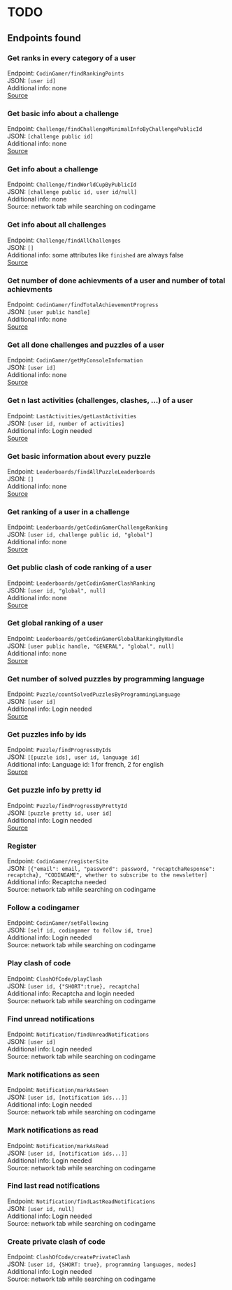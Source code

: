 # TODO

## Endpoints found

### Get ranks in every category of a user

Endpoint: `CodinGamer/findRankingPoints`  
JSON: `[user id]`  
Additional info: none  
[Source](https://github.com/tbali0524/codingame_api/blob/6d2bf1a8d10da552304eb1d4bee5cf75771c294b/cg_api.php#L581)

### Get basic info about a challenge

Endpoint: `Challenge/findChallengeMinimalInfoByChallengePublicId`  
JSON: `[challenge public id]`  
Additional info: none  
[Source](https://github.com/tbali0524/codingame_api/blob/6d2bf1a8d10da552304eb1d4bee5cf75771c294b/cg_api.php#L367)

### Get info about a challenge

Endpoint: `Challenge/findWorldCupByPublicId`  
JSON: `[challenge public id, user id/null]`  
Additional info: none  
Source: network tab while searching on codingame

### Get info about all challenges

Endpoint: `Challenge/findAllChallenges`  
JSON: `[]`  
Additional info: some attributes like `finished` are always false  
[Source](https://github.com/tbali0524/codingame_api/blob/6d2bf1a8d10da552304eb1d4bee5cf75771c294b/cg_api.php#L354)

### Get number of done achievments of a user and number of total achievments

Endpoint: `CodinGamer/findTotalAchievementProgress`  
JSON: `[user public handle]`  
Additional info: none  
[Source](https://github.com/tbali0524/codingame_api/blob/6d2bf1a8d10da552304eb1d4bee5cf75771c294b/cg_api.php#L597)

### Get all done challenges and puzzles of a user

Endpoint: `CodinGamer/getMyConsoleInformation`  
JSON: `[user id]`  
Additional info: none  
[Source](https://github.com/tbali0524/codingame_api/blob/6d2bf1a8d10da552304eb1d4bee5cf75771c294b/cg_api.php#L621)

### Get n last activities (challenges, clashes, ...) of a user

Endpoint: `LastActivities/getLastActivities`  
JSON: `[user id, number of activities]`  
Additional info: Login needed  
[Source](https://github.com/tbali0524/codingame_api/blob/6d2bf1a8d10da552304eb1d4bee5cf75771c294b/cg_api.php#L762)

### Get basic information about every puzzle

Endpoint: `Leaderboards/findAllPuzzleLeaderboards`  
JSON: `[]`  
Additional info: none  
[Source](https://github.com/tbali0524/codingame_api/blob/6d2bf1a8d10da552304eb1d4bee5cf75771c294b/cg_api.php#L781)

### Get ranking of a user in a challenge

Endpoint: `Leaderboards/getCodinGamerChallengeRanking`  
JSON: `[user id, challenge public id, "global"]`  
Additional info: none  
[Source](https://github.com/tbali0524/codingame_api/blob/6d2bf1a8d10da552304eb1d4bee5cf75771c294b/cg_api.php#L794)

### Get public clash of code ranking of a user

Endpoint: `Leaderboards/getCodinGamerClashRanking`  
JSON: `[user id, "global", null]`  
Additional info: none  
[Source](https://github.com/tbali0524/codingame_api/blob/6d2bf1a8d10da552304eb1d4bee5cf75771c294b/cg_api.php#L826)

### Get global ranking of a user

Endpoint: `Leaderboards/getCodinGamerGlobalRankingByHandle`  
JSON: `[user public handle, "GENERAL", "global", null]`  
Additional info: none  
[Source](https://github.com/tbali0524/codingame_api/blob/6d2bf1a8d10da552304eb1d4bee5cf75771c294b/cg_api.php#L851)

### Get number of solved puzzles by programming language

Endpoint: `Puzzle/countSolvedPuzzlesByProgrammingLanguage`  
JSON: `[user id]`  
Additional info: Login needed  
[Source](https://github.com/tbali0524/codingame_api/blob/6d2bf1a8d10da552304eb1d4bee5cf75771c294b/cg_api.php#L949)

### Get puzzles info by ids

Endpoint: `Puzzle/findProgressByIds`  
JSON: `[[puzzle ids], user id, language id]`  
Additional info: Language id: 1 for french, 2 for english  
[Source](https://github.com/tbali0524/codingame_api/blob/6d2bf1a8d10da552304eb1d4bee5cf75771c294b/cg_api.php#L984)

### Get puzzle info by pretty id

Endpoint: `Puzzle/findProgressByPrettyId`  
JSON: `[puzzle pretty id, user id]`  
Additional info: Login needed  
[Source](https://github.com/tbali0524/codingame_api/blob/6d2bf1a8d10da552304eb1d4bee5cf75771c294b/cg_api.php#L1003)

### Register

Endpoint: `CodinGamer/registerSite`  
JSON: `[{"email": email, "password": password, "recaptchaResponse": recaptcha}, "CODINGAME", whether to subscribe to the newsletter]`  
Additional info: Recaptcha needed  
Source: network tab while searching on codingame

### Follow a codingamer

Endpoint: `CodinGamer/setFollowing`  
JSON: `[self id, codingamer to follow id, true]`  
Additional info: Login needed  
Source: network tab while searching on codingame

### Play clash of code

Endpoint: `ClashOfCode/playClash`  
JSON: `[user id, {"SHORT":true}, recaptcha]`  
Additional info: Recaptcha and login needed  
Source: network tab while searching on codingame

### Find unread notifications

Endpoint: `Notification/findUnreadNotifications`  
JSON: `[user id]`  
Additional info: Login needed  
Source: network tab while searching on codingame

### Mark notifications as seen

Endpoint: `Notification/markAsSeen`  
JSON: `[user id, [notification ids...]]`  
Additional info: Login needed  
Source: network tab while searching on codingame

### Mark notifications as read

Endpoint: `Notification/markAsRead`  
JSON: `[user id, [notification ids...]]`  
Additional info: Login needed  
Source: network tab while searching on codingame

### Find last read notifications

Endpoint: `Notification/findLastReadNotifications`  
JSON: `[user id, null]`  
Additional info: Login needed  
Source: network tab while searching on codingame

### Create private clash of code

Endpoint: `ClashOfCode/createPrivateClash`  
JSON: `[user id, {SHORT: true}, programming languages, modes]`  
Additional info: Login needed  
Source: network tab while searching on codingame
